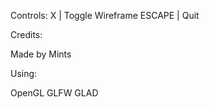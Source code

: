 Controls:
X       |   Toggle Wireframe
ESCAPE  |   Quit

Credits:

Made by Mints

Using:

OpenGL
GLFW
GLAD